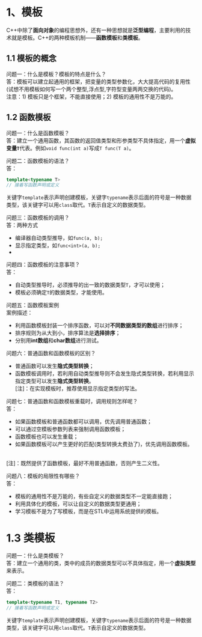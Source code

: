 # 1、模板
C++中除了<b>面向对象</b>的编程思想外，还有一种思想就是<b>泛型编程</b>，主要利用的技术就是模板。C++的两种模板机制——<b>函数模板</b>和<b>类模板</b>。
## 1.1 模板的概念
问题一：什么是模板？模板的特点是什么？<br>
答：模板可以建立起通用的框架，把变量的类型参数化，大大提高代码的复用性(试想不用模板如何写一个两个整型,浮点型,字符型变量两两交换的代码)。<br>
注意：1) 模板只是个框架，不能直接使用；2) 模板的通用性不是万能的。<br>
## 1.2 函数模板
问题一：什么是函数模板？<br>
答：建立一个通用函数，其函数的返回值类型和形参类型不具体指定，用一个<b>虚拟变量`T`</b>代表。例如`void func(int a)`写成`T func(T a)`。

问题二：函数模板的语法？<br>
答：
```C++
template<typename T>
// 接着写函数声明或定义
```
关键字`template`表示声明创建模板，关键字`typename`表示后面的符号是一种数据类型，该关键字可以用`class`取代。`T`表示自定义的数据类型。

问题三：函数模板的调用？<br>
答：两种方式
- 编译器自动类型推导，如`func(a, b);`
- 显示指定类型，如`func<int>(a, b);`
- 
问题四：函数模板的注意事项？<br>
答：
- 自动类型推导时，必须推导的出一致的数据类型`T`，才可以使用；
- 模板必须确定`T`的数据类型，才能使用。

问题五：函数模板案例<br>
案例描述：
- 利用函数模板封装一个排序函数，可以对<b>不同数据类型的数组</b>进行排序；
- 排序规则为从大到小，排序算法是<b>选择排序</b>；
- 分别用<b>int数组</b>和<b>char数组</b>进行测试。

问题六：普通函数和函数模板的区别？<br>
- 普通函数可以发生<b>隐式类型转换</b>；
- 函数模板调用时，若利用自动类型推导则不会发生隐式类型转换，若利用显示指定类型可以发生<b>隐式类型转换</b>。<br>
[注]：在实现模板时，推荐使用显示指定类型的写法。

问题七：普通函数和函数模板重载时，调用规则怎样呢？<br>
答：
- 如果函数模板和普通函数都可以调用，优先调用普通函数；
- 可以通过空模板参数列表来强制调用函数模板；
- 函数模板也可以发生重载；
- 如果函数模板可以产生更好的匹配(类型转换太费劲了)，优先调用函数模板。
<br>
[注]：既然提供了函数模板，最好不用普通函数，否则产生二义性。

问题八：模板的局限性有哪些？<br>
答：
- 模板的通用性不是万能的，有些自定义的数据类型不一定能直接跑；
- 利用具体化的模板，可以让自定义的数据类型更通用；
- 学习模板不是为了写模板，而是在STL中运用系统提供的模板。

# 1.3 类模板
问题一：什么是类模板？<br>
答：建立一个通用的类，类中的成员的数据类型可以不具体指定，用一个<b>虚拟类型</b>来表示。

问题二：类模板的语法？<br>
答：
```C++
template<typename T1, typename T2>
// 接着写函数声明或定义
```
关键字`template`表示声明创建模板，关键字`typename`表示后面的符号是一种数据类型，该关键字可以用`class`取代。`T`表示自定义的数据类型。








